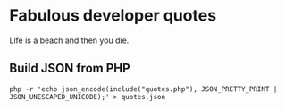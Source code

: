 # Fabulous developer quotes

Life is a beach and then you die.


## Build JSON from PHP

`php -r 'echo json_encode(include("quotes.php"), JSON_PRETTY_PRINT | JSON_UNESCAPED_UNICODE);' > quotes.json`